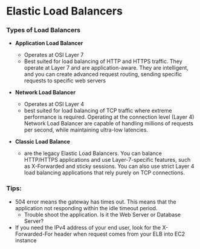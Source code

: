 # Elastic Load Balancers

### Types of Load Balancers
- **Application Load Balancer**
	- Operates at OSI Layer 7 
	- Best suited for load balancing of HTTP and HTTPS traffic. They operate at Layer 7 and are application-aware. They are intelligent, and you can create advanced request routing, sending specific requests to specific web servers

- **Network Load Balancer**
	- Operates at OSI Layer 4
	- best suited for load balancing of TCP traffic where extreme performance is required. Operating at the connection level (Layer 4) Network Load Balancer are capable of handling millions of requests per second, while maintaining ultra-low latencies.
	
- **Classic Load Balance**
	- are the legacy Elastic Load Balancers. You can balance HTTP/HTTPS applications and use Layer-7-specific features, such as X-Forwarded and sticky sessions. You can also use strict Layer 4 load balancing applications that rely purely on TCP connections.

### Tips:
- 504 error means the gateway has times out. This means that the application not responding within the idle timeout period.
	- Trouble shoot the application. Is it the Web Server or Database Server? 
- If you need the IPv4 address of your end user, look for the X-Forwarded-For header when request comes from your ELB into EC2 instance